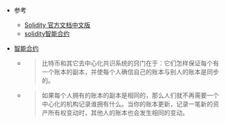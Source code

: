 

- 参考
    - [ Solidity 官方文档中文版](http://wiki.jikexueyuan.com/project/solidity-zh/introduction.html)
    - [solidity智能合约](http://wiki.jikexueyuan.com/project/solidity-zh/introduction-smart-contracts.html)
    
- [智能合约](https://github.com/EthFans/wiki/wiki/%E6%99%BA%E8%83%BD%E5%90%88%E7%BA%A6)
    - >比特币和其它去中心化共识系统的窍门在于：它们怎样保证每个有一个账本的副本，并使每个人确信自己的账本与别人的账本是同步的。

    - > 如果每个人拥有的账本的副本是相同的，那么人们就不再需要一个中心化的机构记录谁拥有什么。当你的账本更新，记录一笔新的资产所有权变动时，其他人的账本也会发生相同的变动。